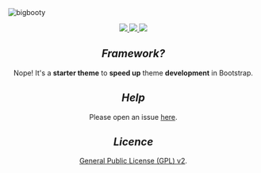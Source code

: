 <img src="https://github.com/pjhampton/BigBooty/blob/master/static/images/logos/banner.png" alt="bigbooty">


<p align="center">
  <a href="https://github.com/pjhampton/BigBooty/blob/master/licence">
    <img src="https://img.shields.io/badge/license-GPL--2.0+-brightgreen.svg?style=flat-square">
  </a>

  <a href="http://getbootstrap.com/">
    <img src="https://img.shields.io/badge/bootstrap-v3.3.6-6f5499.svg?style=flat-square">
  </a>

  <a href="https://github.com/pjhampton/BigBooty/wiki">
    <img src="https://img.shields.io/badge/docs-github%20wiki-ff69b4.svg?style=flat-square">
  </a>
</p>


<h2 align="center"><em>Framework?</em></h2> 

<p align="center">Nope! It's a <strong>starter theme</strong> to <strong>speed up</strong> theme <strong>development</strong> in Bootstrap.</p>

<h2 align="center"><em>Help</em></h2>

<p align="center">Please open an issue <a href="https://gituhb.com/pjhampton/BigBooty/issues">here</a>.</p>


<h2 align="center"><em>Licence</em></h2>

<p align="center"><a href="https://github.com/pjhampton/BigBooty/blob/master/licence">General Public License (GPL) v2</a>.</p>

